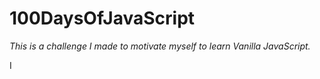 # 100DaysOfJavaScript
*This is a challenge I made to motivate myself to learn Vanilla JavaScript.*

I
